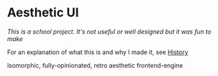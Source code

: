 
# Aesthetic UI

*This is a school project. It's not useful or well designed but it was fun to make*

For an explanation of what this is and why I made it, see [History](src/README.md)

Isomorphic, fully-opinionated, retro aesthetic frontend-engine 

